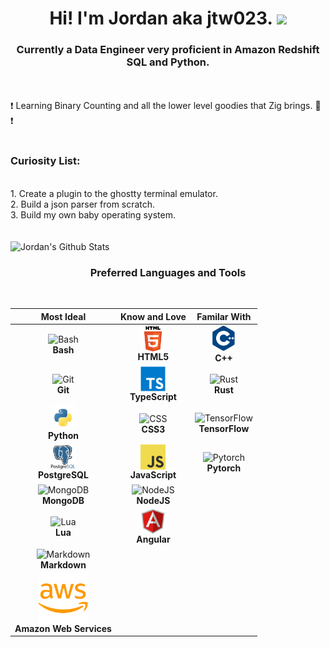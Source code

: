 <h1 align="center"> Hi! I'm Jordan aka jtw023. <img src="https://media.giphy.com/media/hvRJCLFzcasrR4ia7z/giphy.gif" width="25px"> </h2>

<h3 align="center"> Currently a Data Engineer very proficient in Amazon Redshift SQL and Python. </h3>
<tr>
  <td align="center"> <br /><br /> ❗ Learning Binary Counting and all the lower level goodies that Zig brings. 🤗 ❗ <br /> <br />
  <h3>Curiosity List:</h3><br /> 1. Create a plugin to the ghostty terminal emulator. <br /> 2. Build a json parser from scratch. <br /> 3. Build my own baby operating system. <br /> <br />
  </td>
</tr>

<tr>
  <td> <br /><img width="453px" alt="Jordan's Github Stats" src="https://github-readme-stats.vercel.app/api?username=jtw023&show_icons=true&hide_border=true&bg_color=0D1117&text_color=8B949E" /> </td>
</tr>

<br />
<h3 align="center"> Preferred Languages and Tools </h3>

<br />
<table align=center>
   <thead>
      <tr>
         <th>Most Ideal</th>
         <th>Know and Love</th>
         <th>Familar With</th>
      </tr>
   </thead>
   <tbody>
      <tr align="center">
         <td><img alt="Bash" width="40px" src="https://img.icons8.com/plasticine/100/000000/bash.png" /><br><b>Bash</b></td>
         <td><img align="center" alt="HTML5" width="40px" src="https://raw.githubusercontent.com/github/explore/80688e429a7d4ef2fca1e82350fe8e3517d3494d/topics/html/html.png" /><br><b>HTML5</b></td>
         <td><img alt="C++" width="40px" src="https://raw.githubusercontent.com/devicons/devicon/master/icons/cplusplus/cplusplus-plain.svg" /><br><b>C++</b></td>
      </tr>
     <tr align="center">
        <td><img align="center" alt="Git" width="40px" src="https://github.com/zumrudu-anka/zumrudu-anka/blob/master/images/git-original.svg" width="40" height="40" /><br><b>Git</b></td>
        <td><img align="center" alt="TypeScript" width="40px" src="https://raw.githubusercontent.com/devicons/devicon/master/icons/typescript/typescript-original.svg" width="40" height="40" /><br><b>TypeScript</b></td>
        <td><img align="center" alt="Rust" width="40px" src="https://img.icons8.com/color/48/000000/rust-programming-language.png" width ="40" height="40" /><br><b>Rust</b></td>
      </tr>
      <tr align="center">
         <td><img align="center" alt="Python" width="40px" src="https://raw.githubusercontent.com/github/explore/80688e429a7d4ef2fca1e82350fe8e3517d3494d/topics/python/python.png" /><br><b>Python</b></td>
         <td><img align="center" alt="CSS" width="40px" src="https://img.icons8.com/color/48/000000/css3.png" width="40" height="40" /><br><b>CSS3</b></td>
         <td><img alt="TensorFlow" width="26px" src="https://img.icons8.com/color/48/000000/tensorflow.png" width="40" height="40" /><br><b>TensorFlow</b></td>
      </tr>
      <tr align="center">
        <td><img align="center" alt="PostgreSQL" width="40px" src="https://raw.githubusercontent.com/devicons/devicon/master/icons/postgresql/postgresql-original-wordmark.svg" alt="postgresql" width="40" height="40" /><br><b>PostgreSQL</b></td>
        <td><img align="center" alt="JavaScript" width="40px" src="https://raw.githubusercontent.com/github/explore/80688e429a7d4ef2fca1e82350fe8e3517d3494d/topics/javascript/javascript.png" /><br><b>JavaScript</b></td>
        <td><img align="center" alt="Pytorch" width="40px" src="https://raw.githubusercontent.com/rahul-jha98/github_readme_icons/main/language_and_tools/square/pytorch/pytorch.svg" width="40" height="40" /><br><b>Pytorch</b></td>
      </tr>
      <tr align="center">
        <td><img align="center" alt="MongoDB" width="40px" src="https://img.icons8.com/color/48/000000/mongodb.png" width="40" height="40" /><br><b>MongoDB</b></td>
        <td><img align="center" alt="NodeJS" width="40px" src="https://img.icons8.com/color/48/000000/nodejs.png" width="40" height="40" /><br><b>NodeJS</b></td>
        <td></td>
      </tr>
      <tr align="center">
        <td><img align="center" alt="Lua" width="40px" src="https://img.icons8.com/color/48/000000/lua-language.png" width="40" height="40" /><br><b>Lua</b></td>
        <td><img align="center" alt="Angular" width="40px" src="https://raw.githubusercontent.com/devicons/devicon/master/icons/angularjs/angularjs-original.svg" alt="angular-js" width="40" height="40" /><br><b>Angular</b></td>
        <td></td>
      </tr>
      <tr align="center">
        <td><img align="center" alt="Markdown" width="40px" src="https://img.icons8.com/color/48/000000/markdown.png" width="40" height="40" /><br><b>Markdown</b></td>
        <td></td>
        <td></td>
      </tr>
     <tr align="center">
       <td><img align="center" alt="AmazonWebServices" width="80px" src="https://raw.githubusercontent.com/devicons/devicon/master/icons/amazonwebservices/amazonwebservices-plain-wordmark.svg" alt="Amazon" width="80" height="80" /><br><b>Amazon Web Services</b></td>
       <td></td>
       <td></td>
     </tr>
   </tbody>
</table>
<!-- ### Latest Blog Posts: -->

<!-- BLOG-POST-LIST:START -->
<!-- BLOG-POST-LIST:END -->

<!-- TODO: Set up blog posts! -->
<!-- [more blog posts...](link to posts) -->

<!-- Link Variables -->
[medium]: https://medium.com/
[website]: https://web-portfolio-8390e.web.app/
